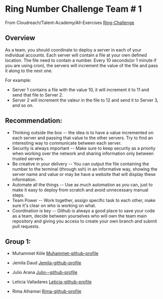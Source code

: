 # Ring Number Challenge Team # 1
From Cloudreach/Talent-Academy/All-Exercises [Ring-Challenge](https://github.com/cloudreach/ta-all-exercises/tree/master/challenges/other/ring-challenge)

## Overview
As a team, you should coordinate to deploy a server in each of your individual accounts. Each server will contain a file at your own defined location. The file need to contain a number. Every 10 seconds(or 1 minute if you are using cron), the servers will increment the value of the file and pass it along to the next one.

For example:

- Server 1 contains a file with the value 10, it will increment it to 11 and send that file to Server 2. 
- Server 2 will increment the valeur in the file to 12 and send it to Server 3, and so on.

## Recommendation:

- Thinking outside the box -- the idea is to have a value incremented on each server and passing that value to the other servers. Try to find an interesting way to communicate between each server.
- Security is always important -- Make sure to keep security as a priority when working over the network and sharing information only between trusted servers.
- Be creative in your delivery -- You can output the file containing the number to the terminal (through ssh) in an informative way, showing the server name and value or may be have a website that will display these information.
- Automate all the things -- Use as much automation as you can, just to make it easy to deploy from scratch and avoid unnecessary manual steps.
- Team Power -- Work together, assign specific task to each other, make sure it's clear on who is working on what.
- Coordination is key -- Github is always a good place to save your code as a team, decide between yourselves who will own the team main repository and giving you access to create your own branch and submit pull requests.

## Group 1:

- Muhammet Köle
  [Muhammet-github-profile](https://github.com/muhammetkoele)
  
- Jemila Daud
  [Jemila-github-profile](https://github.com/Jemiyin)
  
- Julio Arana
  [Julio--github-profile](https://github.com/julioaranajr) 
  
- Leticia Valladares
  [Leticia-github-profile](https://github.com/leticiavalladares)
  
- Rima Alhamwi
  [Rima-github-profile](https://github.com/Rimahamwi)
